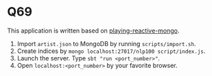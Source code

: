 Q69
===

This application is written based on [playing-reactive-mongo](https://github.com/knoldus/playing-reactive-mongo).

1. Import `artist.json` to MongoDB by running `scripts/import.sh`.
2. Create indices by `mongo localhost:27017/nlp100 script/index.js`.
3. Launch the server. Type `sbt "run <port_number>"`.
4. Open `localhost:<port_number>` by your favorite browser.
